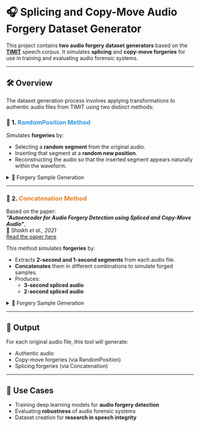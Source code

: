 # 🎧 Splicing and Copy-Move Audio Forgery Dataset Generator

This project contains **two audio forgery dataset generators** based on the [**TIMIT**](https://catalog.ldc.upenn.edu/LDC93S1) speech corpus. It simulates **splicing** and **copy-move forgeries** for use in training and evaluating audio forensic systems.

---

## 🛠️ Overview

The dataset generation process involves applying transformations to authentic audio files from TIMIT using two distinct methods:

### 🔀 1. <span style="color:#3498db">RandomPosition Method</span>

Simulates **forgeries** by:
- Selecting a **random segment** from the original audio.
- Inserting that segment at a **random new position**.
- Reconstructing the audio so that the inserted segment appears naturally within the waveform.

<details>
<summary>📌 Forgery Sample Generation</summary>

Original A: `---[Original Audio A]`
Original B: `---[Original Audio B]---`  
Forgery: `---[Segment from A]---[Segment from B]---[Remaining A]---`
</details>

---

### 🔁 2. <span style="color:#e67e22">Concatenation Method</span>

Based on the paper:  
**_"Autoencoder for Audio Forgery Detection using Spliced and Copy-Move Audio"_**,  
📄 *Shaikh et al., 2021*  
[Read the paper here](https://arxiv.org/abs/2109.06665)

This method simulates **forgeries** by:
- Extracts **2-second and 1-second segments** from each audio file.
- **Concatenates** them in different combinations to simulate forged samples.
- Produces:
  - **3-second spliced audio**
  - **2-second spliced audio**

<details>
<summary>📌 Forgery Sample Generation</summary>

- Forgery: `2s [Segment from A] + 1s [Segment from B] → 3s [Forgered Audio]` 
- Forgery: `1s [Segment from A] + 1s [Segment from B] → 2s [Forgered Audio]` 
- Forgery: `1s [Segment from A] + 1s [Segment from B] + 1s [Segment from A] → 3s [Forgered Audio]` 
- Forgery: `0.5s [Segment from A] + 1s [Segment from B] + 0.5s [Segment from A] → 2s [Forgered Audio]` 

</details>

---

## 📂 Output

For each original audio file, this tool will generate:
- Authentic audio
- Copy-move forgeries (via RandomPosition)
- Splicing forgeries (via Concatenation)

---

## 📌 Use Cases

- Training deep learning models for **audio forgery detection**
- Evaluating **robustness** of audio forensic systems
- Dataset creation for **research in speech integrity**
